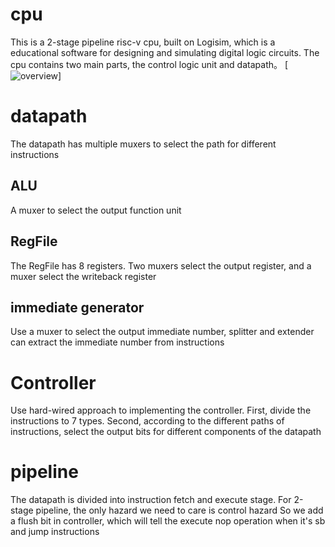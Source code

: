 # cpu
This is a 2-stage pipeline risc-v cpu, built on Logisim, which is a educational software for designing and simulating digital logic circuits.
The cpu contains two main parts, the control logic unit and datapath。
[![overview]()]

# datapath 
The datapath has multiple muxers to select the path for different instructions

## ALU 
A muxer to select the output function unit

## RegFile 
The RegFile has 8 registers. Two muxers select the output register, and a muxer select the writeback register

## immediate generator
Use a muxer to select the output immediate number, splitter and extender can extract the immediate number from instructions

# Controller
Use hard-wired approach to implementing the controller. 
First, divide the instructions to 7 types.
Second, according to the different paths of instructions, select the output bits for different components of the datapath

# pipeline
The datapath is divided into instruction fetch and execute stage. 
For 2-stage pipeline, the only hazard we need to care is control hazard
So we add a flush bit in controller, which will tell the execute nop operation when it's sb and jump instructions

